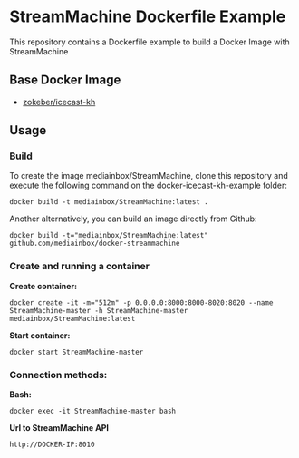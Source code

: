 # StreamMachine Dockerfile Example

This repository contains a Dockerfile example to build a Docker Image with StreamMachine

## Base Docker Image

* [zokeber/icecast-kh](https://registry.hub.docker.com/u/zokeber/icecast-kh/)

## Usage

### Build

To create the image mediainbox/StreamMachine, clone this repository and execute the following command on the docker-icecast-kh-example folder:

`docker build -t mediainbox/StreamMachine:latest .`

Another alternatively, you can build an image directly from Github:

`docker build -t="mediainbox/StreamMachine:latest" github.com/mediainbox/docker-streammachine`


### Create and running a container

**Create container:**

```
docker create -it -m="512m" -p 0.0.0.0:8000:8000-8020:8020 --name StreamMachine-master -h StreamMachine-master mediainbox/StreamMachine:latest
```

**Start container:**

```
docker start StreamMachine-master
```


### Connection methods:

**Bash:**

`docker exec -it StreamMachine-master bash`

**Url to StreamMachine API**

`http://DOCKER-IP:8010`
